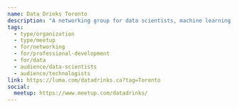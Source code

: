 ```yaml
---
name: Data Drinks Toronto
description: "A networking group for data scientists, machine learning professionals, data analytics specialists, AI knowledge workers, and the data-curious. Regular monthly meetups foster meaningful discussions and genuine connections in a strictly non-promotional environment dedicated to open thought, networking, socializing, and learning grounded in authenticity."
tags:
  - type/organization
  - type/meetup
  - for/networking
  - for/professional-development
  - for/data
  - audience/data-scientists
  - audience/technologists
link: https://luma.com/datadrinks.ca?tag=Toronto
social:
  meetup: https://www.meetup.com/datadrinks/
---
```

